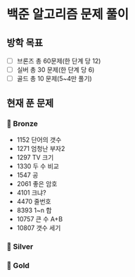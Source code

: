 # 백준 알고리즘 문제 풀이

## 방학 목표
- [ ] 브론즈 총 60문제(한 단계 당 12)
- [ ] 실버 총 30 문제(한 단계 당 6)
- [ ] 골드 총 10 문제(5~4만 풀기)

## 현재 푼 문제

### 🥉 Bronze

- 1152 단어의 갯수
- 1271 엄청난 부자2
- 1297 TV 크기
- 1330 두 수 비교
- 1547 공
- 2061 좋은 암호
- 4101 크냐?
- 4470 줄번호
- 8393 1~n 합 
- 10757 큰 수 A+B
- 10807 갯수 세기


### 🥈 Silver


### 🥇 Gold

